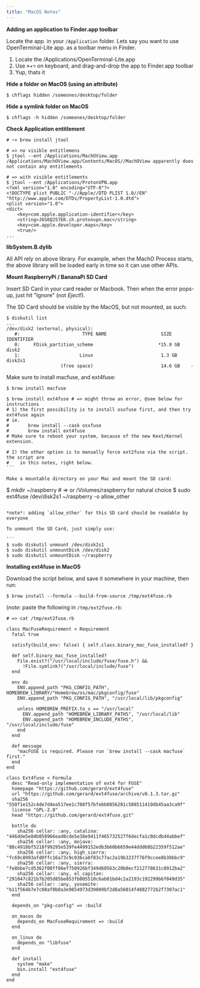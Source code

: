 ```yaml
---
title: "MacOS Notes"
---
```


**Adding an application to Finder.app toolbar**

Locate the app. in your `/Application` folder. Lets say you want to use OpenTerminal-Lite app. as a toolbar menu in Finder.

1. Locate the /Applications/OpenTerminal-Lite.app
2. Use `⌘`+`⌥` on keyboard, and drag-and-drop the app to Finder.app toolbar
3. Yup, thats it 

**Hide a folder on MacOS (using an attribute)**

```
$ chflags hidden /someones/desktop/folder
```

**Hide a symlink folder on MacOS**

```
$ chflags -h hidden /someones/desktop/folder
```

**Check Application entitlement**

```
# ~> brew install jtool

# => no visible entitlemens
$ jtool --ent /Applications/MachOView.app
/Applications/MachOView.app/Contents/MacOS//MachOView apparently does not contain any entitlements

# => with visible entitlements
$ jtool --ent /Applications/ProtonVPN.app
<?xml version="1.0" encoding="UTF-8"?>
<!DOCTYPE plist PUBLIC "-//Apple//DTD PLIST 1.0//EN" "http://www.apple.com/DTDs/PropertyList-1.0.dtd">
<plist version="1.0">
<dict>
	<key>com.apple.application-identifier</key>
	<string>J6S6Q257EK.ch.protonvpn.mac</string>
	<key>com.apple.developer.maps</key>
	<true/>
...
```
**libSystem.B.dylib**

All API rely on above library. For example, when the MachO Process starts, the above library will be loaded early in time so it can use other APIs.

**Mount RaspberryPi / BananaPi SD Card**

Insert SD Card in your card reader or Macbook. Then when the error pops-up, just hit "Ignore" (not *Eject*!).

The SD Card should be visible by the MacOS, but not mounted, as such:

```
$ diskutil list
...
/dev/disk2 (external, physical):
   #:                       TYPE NAME                    SIZE       IDENTIFIER
   0:     FDisk_partition_scheme                        *15.9 GB    disk2
   1:                      Linux                         1.3 GB     disk2s1
                    (free space)                         14.6 GB    -
```

Make sure to install macfuse, and ext4fuse:

```
$ brew install macfuse

$ brew install ext4fuse # => might throw an error, @see below for instructions
# 1) the first possibility is to install osxfuse first, and then try ext4fuse again
# ie.
# 		brew install --cask osxfuse
# 		brew install ext4fuse
# Make sure to reboot your system, because of the new Kext/Kernel extension.

# 2) the other option is to manually force ext2fuse via the script. the script are 
#	 in this notes, right below.
``` 

Make a mountable directory on your Mac and mount the SD card:

```
$ mkdir ~/raspberry # => or /Volumes/raspberry for natural choice
$ sudo ext4fuse /dev/disk2s1 ~/raspberry -o allow_other
```

*note*: adding `allow_other` for this SD card should be readable by everyone

To unmount the SD Card, just simply use:

``` 
$ sudo diskutil unmount /dev/disk2s1
$ sudo diskutil unmountDisk /dev/disk2
$ sudo diskutil unmountDisk ~/raspberry
```

**Installing ext4fuse in MacOS**

Download the script below, and save it somewhere in your machine, then run:

```
$ brew install --formula --build-from-source /tmp/ext4fuse.rb
```

(*note*: paste the following in `/tmp/ext2fuse.rb`: 

```
# => cat /tmp/ext2fuse.rb

class MacFuseRequirement < Requirement
  fatal true

  satisfy(build_env: false) { self.class.binary_mac_fuse_installed? }

  def self.binary_mac_fuse_installed?
    File.exist?("/usr/local/include/fuse/fuse.h") &&
      !File.symlink?("/usr/local/include/fuse")
  end

  env do
    ENV.append_path "PKG_CONFIG_PATH", HOMEBREW_LIBRARY/"Homebrew/os/mac/pkgconfig/fuse"
    ENV.append_path "PKG_CONFIG_PATH", "/usr/local/lib/pkgconfig"

    unless HOMEBREW_PREFIX.to_s == "/usr/local"
      ENV.append_path "HOMEBREW_LIBRARY_PATHS", "/usr/local/lib"
      ENV.append_path "HOMEBREW_INCLUDE_PATHS", "/usr/local/include/fuse"
    end
  end

  def message
    "macFUSE is required. Please run `brew install --cask macfuse` first."
  end
end

class Ext4fuse < Formula
  desc "Read-only implementation of ext4 for FUSE"
  homepage "https://github.com/gerard/ext4fuse"
  url "https://github.com/gerard/ext4fuse/archive/v0.1.3.tar.gz"
  sha256 "550f1e152c4de7d4ea517ee1c708f57bfebb0856281c508511419db45aa3ca9f"
  license "GPL-2.0"
  head "https://github.com/gerard/ext4fuse.git"

  bottle do
    sha256 cellar: :any, catalina:    "446dde5e84b058966ead0cde5e38e9411f465732527f6decfa1c0dcdbd4abbef"
    sha256 cellar: :any, mojave:      "88c4918bf5218f99295e539fe4499152edb3b60b6659e44ddd68b22359f512ae"
    sha256 cellar: :any, high_sierra: "fc69c8993afd0ffc16a73c9c036ca8f83c77ac2a19b3237f76f9ccee8b30bbc9"
    sha256 cellar: :any, sierra:      "fe8bbe7cd5362f00ff06ef750926bf349d60563c20b0ecf212778631c8912ba2"
    sha256 cellar: :any, el_capitan:  "291047c821b7b205d85be853fb005510c6ab01bd4c2a2193c192299b6f049d35"
    sha256 cellar: :any, yosemite:    "b11f564b7e7c08af0b0a3e9854973d39809bf2d8a56014f4882772b2f7307ac1"
  end

  depends_on "pkg-config" => :build

  on_macos do
    depends_on MacFuseRequirement => :build
  end

  on_linux do
    depends_on "libfuse"
  end

  def install
    system "make"
    bin.install "ext4fuse"
  end
end
```